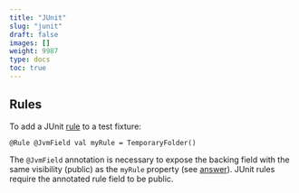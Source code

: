 ```yaml
---
title: "JUnit"
slug: "junit"
draft: false
images: []
weight: 9987
type: docs
toc: true
---
```


## Rules
To add a JUnit [rule][1] to a test fixture:

    @Rule @JvmField val myRule = TemporaryFolder()

The `@JvmField` annotation is necessary to expose the backing field with the same visibility (public) as the `myRule` property (see [answer][2]). JUnit rules require the annotated rule field to be public.


  [1]: https://github.com/junit-team/junit4/wiki/rules
  [2]: http://stackoverflow.com/questions/32899947/kotlin-junit-rules

